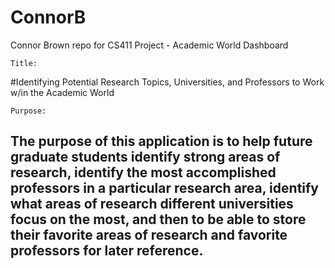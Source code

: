 # ConnorB
Connor Brown repo for CS411 Project - Academic World Dashboard



```
Title: 
```
#Identifying Potential Research Topics, Universities, and Professors to Work w/in the Academic World


```
Purpose:
```
## The purpose of this application is to help future graduate students identify strong areas of research, identify the most accomplished professors in a particular research area, identify what areas of research different universities focus on the most, and then to be able to store their favorite areas of research and favorite professors for later reference. 
